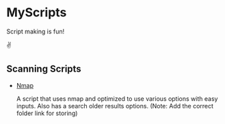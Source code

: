 # MyScripts
Script making is fun!

✌

## Scanning Scripts
    
- [Nmap](https://github.com/Qb3r/MyScripts/blob/main/Scanning/nmap_script.sh)

    A script that uses nmap and optimized to use various options with easy inputs. Also has a search older results options. 
    (Note: Add the correct folder link for storing)
